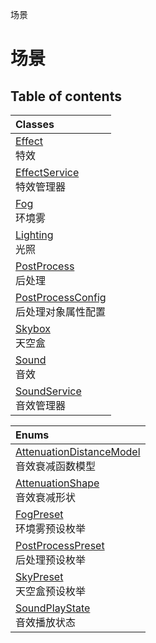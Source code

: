 场景

# 场景 <Badge type="tip" text="Groups" /> <Score text="场景" />

## Table of contents
| Classes |
| :-----|
| [Effect](../classes/mw.Effect.md) <br> 特效 |
| [EffectService](../classes/mw.EffectService.md) <br> 特效管理器 |
| [Fog](../classes/mw.Fog.md) <br> 环境雾 |
| [Lighting](../classes/mw.Lighting.md) <br> 光照 |
| [PostProcess](../classes/mw.PostProcess.md) <br> 后处理 |
| [PostProcessConfig](../classes/mw.PostProcessConfig.md) <br> 后处理对象属性配置 |
| [Skybox](../classes/mw.Skybox.md) <br> 天空盒 |
| [Sound](../classes/mw.Sound.md) <br> 音效 |
| [SoundService](../classes/mw.SoundService.md) <br> 音效管理器 |


| Enums |
| :-----|
| [AttenuationDistanceModel](../enums/mw.AttenuationDistanceModel.md) <br> 音效衰减函数模型 |
| [AttenuationShape](../enums/mw.AttenuationShape.md) <br> 音效衰减形状 |
| [FogPreset](../enums/mw.FogPreset.md) <br> 环境雾预设枚举 |
| [PostProcessPreset](../enums/mw.PostProcessPreset.md) <br> 后处理预设枚举 |
| [SkyPreset](../enums/mw.SkyPreset.md) <br> 天空盒预设枚举 |
| [SoundPlayState](../enums/mw.SoundPlayState.md) <br> 音效播放状态 |

